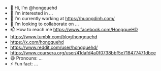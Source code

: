 - 👋 Hi, I’m @hongquehd
- 👀 I’m interested in ...
- 🌱 I’m currently working at https://huongdinh.com/
- 💞️ I’m looking to collaborate on ...
- 📫 How to reach me https://www.facebook.com/HongqueHD
- https://www.tumblr.com/blog/hongquehd
- https://x.com/hongquehd
- https://www.reddit.com/user/hongquehd/
- https://www.coursera.org/user/41dafd4a0f0738bbf5e718477471dbce
- 😄 Pronouns: ...
- ⚡ Fun fact: ...
 
<!---
hongquehd/hongquehd is a ✨ special ✨ repository because its `README.md` (this file) appears on your GitHub profile.
You can click the Preview link to take a look at your changes.
--->
